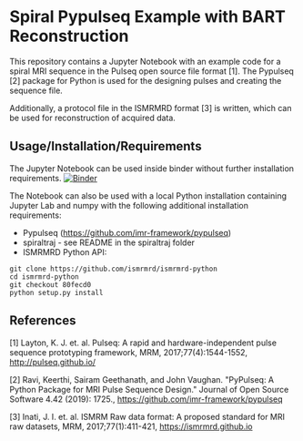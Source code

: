 # Spiral Pypulseq Example with BART Reconstruction

This repository contains a Jupyter Notebook with an example code for a spiral MRI sequence in the Pulseq open source file format [1]. The Pypulseq [2] package for Python is used for the designing pulses and creating the sequence file.

Additionally, a protocol file in the ISMRMRD format [3] is written, which can be used for reconstruction of acquired data.

## Usage/Installation/Requirements

The Jupyter Notebook can be used inside binder without further installation requirements. [![Binder](https://mybinder.org/badge_logo.svg)](https://mybinder.org/v2/gh/mrphysics-bonn/spiral-pypulseq-example/master?filepath=spiral_example.ipynb)

The Notebook can also be used with a local Python installation containing Jupyter Lab and numpy with the following additional installation requirements:

* Pypulseq (https://github.com/imr-framework/pypulseq)
* spiraltraj - see README in the spiraltraj folder
* ISMRMRD Python API:
```console
git clone https://github.com/ismrmrd/ismrmrd-python
cd ismrmrd-python
git checkout 80fecd0
python setup.py install
```

## References

[1] Layton, K. J. et. al. Pulseq: A rapid and hardware-independent pulse sequence prototyping framework, MRM, 2017;77(4):1544-1552, http://pulseq.github.io/

[2] Ravi, Keerthi, Sairam Geethanath, and John Vaughan. "PyPulseq: A Python Package for MRI Pulse Sequence Design." Journal of Open Source Software 4.42 (2019): 1725., https://github.com/imr-framework/pypulseq

[3] Inati, J. I. et. al. ISMRM Raw data format: A proposed standard for MRI raw datasets, MRM, 2017;77(1):411-421, https://ismrmrd.github.io
